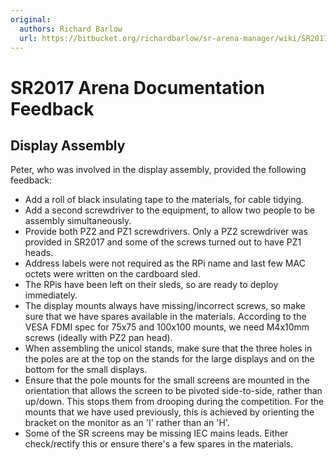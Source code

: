 ```yaml
---
original:
  authors: Richard Barlow
  url: https://bitbucket.org/richardbarlow/sr-arena-manager/wiki/SR2017_feedback
---
```

SR2017 Arena Documentation Feedback
===================================

Display Assembly
----------------

Peter, who was involved in the display assembly, provided the following feedback:

 * Add a roll of black insulating tape to the materials, for cable tidying.
 * Add a second screwdriver to the equipment, to allow two people to be assembly simultaneously.
 * Provide both PZ2 and PZ1 screwdrivers. Only a PZ2 screwdriver was provided in SR2017 and some of the screws turned out to have PZ1 heads.
 * Address labels were not required as the RPi name and last few MAC octets were written on the cardboard sled.
 * The RPis have been left on their sleds, so are ready to deploy immediately.
 * The display mounts always have missing/incorrect screws, so make sure that we have spares available in the materials. According to the VESA FDMI spec for 75x75 and 100x100 mounts, we need M4x10mm screws (ideally with PZ2 pan head).
 * When assembling the unicol stands, make sure that the three holes in the poles are at the top on the stands for the large displays and on the bottom for the small displays.
 * Ensure that the pole mounts for the small screens are mounted in the orientation that allows the screen to be pivoted side-to-side, rather than up/down. This stops them from drooping during the competition. For the mounts that we have used previously, this is achieved by orienting the bracket on the monitor as an 'I' rather than an 'H'.
 * Some of the SR screens may be missing IEC mains leads. Either check/rectify this or ensure there's a few spares in the materials.
